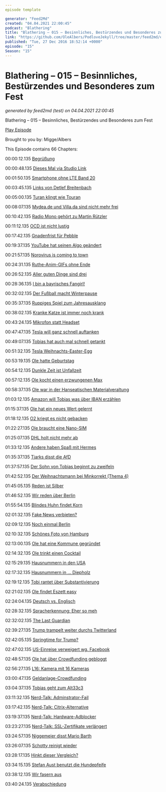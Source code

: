 ```yaml
---
episode template

generator: "Feed2Md"
created: "04.04.2021 22:00:45"
podcast: "Blathering"
title: "Blathering – 015 – Besinnliches, Bestürzendes und Besonderes zum Fest"
link: "https://github.com/OleAlbers/PodloveJekyll/tree/master/feed2md/example/export/seasons/1/2016/12/Blathering – 015 – Besinnliches, Bestürzendes und Besonderes zum Fest.md"
published: "Tue, 27 Dec 2016 18:52:14 +0000"
episode: "15"
Season: "15"
---
```


# Blathering – 015 – Besinnliches, Bestürzendes und Besonderes zum Fest
_generated by feed2md (test) on 04.04.2021 22:00:45_

Blathering – 015 – Besinnliches, Bestürzendes und Besonderes zum Fest

[Play Episode](https://www.blathering.de/podlove/file/140/s/feed/c/mp3/blathering_015.mp3)

Brought to you by: Migge/Albers

This Episode contains 66 Chapters:


00:00:12.135 [Begrüßung]()

00:00:48.135 [Dieses Mal via Studio Link](http://studio-link.de/)

00:01:50.135 [Smartphone ohne LTE Band 20](http://mobi-test.de/allgemein/die-sache-mit-dem-lte-band-20-von-halbwahrheiten-mythen-und-der-realitaet/)

00:03:45.135 [Links von Detlef Breitenbach](http://erscheinungsraum.de/er042-wie-mazedonier-mit-luegen-im-us-wahlkampf-geld-verdienten/)

00:05:00.135 [Turan klingt wie Touran](http://www.autobild.de/artikel/der-gewinner-des-jahres-39771.html)

00:08:07.135 [Mydea.de und Villa.da sind nicht mehr frei](https://www.villasoft.de/)

00:10:42.135 [Radio Mono gehört zu Martin Rützler](http://www.radiomono.net/)

00:11:12.135 [OCD ist nicht lustig](https://de.wikipedia.org/wiki/Zwangsst%C3%B6rung)

00:17:42.135 [Gnadenfrist für Pebble](https://developer.pebble.com/blog/2016/12/14/first-steps-forward-with-fitbit/)

00:19:37.135 [YouTube hat seinen Algo geändert](https://www.youtube.com/watch?v=apyPURp2FFY)

00:21:57.135 [Norovirus is coming to town](http://www.spektrum.de/wissen/5-fakten-ueber-das-norovirus/1432670)

00:24:31.135 [Ruthe-Anim-GIFs ohne Ende](http://giphy.com/channel/ruthede)

00:26:52.135 [Aller guten Dinge sind drei](https://www.microsoftstore.com/store/msde/de_DE/list/Surface-Book/categoryID.70697000)

00:28:36.135 [I bin a bayrisches Fangirl!](https://www.fcstpauli.com/)

00:32:02.135 [Der Fußball macht Winterpause](http://www.spox.com/de/sport/fussball/bundesliga/1612/News/trainingslager-vereine-fliegen-nicht-nach-tuerkei.html)

00:35:37.135 [Ruppiges Spiel zum Jahresausklang](https://www.fcstpauli.com/news/stimmen-nach-dem-heimspiel-gegen-bochum-1617/)

00:38:02.135 [Kranke Katze ist immer noch krank](https://www.instagram.com/p/BOaoUtihXG1/)

00:43:24.135 [Mikrofon statt Headset](https://www.youtube.com/playlist?list=PL1DAEE213C169D02F)

00:47:47.135 [Tesla will ganz schnell auftanken](http://www.goingelectric.de/forum/tesla-model-s/tesla-supercharger-v3-with-over-350-kw-t20727.html)

00:49:07.135 [Tobias hat auch mal schnell getankt]()

00:51:32.135 [Tesla Weihnachts-Easter-Egg](http://t3n.de/news/tesla-easter-egg-780510/)

00:53:19.135 [Ole hatte Geburtstag]()

00:54:12.135 [Dunkle Zeit ist Unfallzeit]()

00:57:12.135 [Ole kocht einen erzwungenen Max](https://de.wikipedia.org/wiki/Strammer_Max)

00:58:37.135 [Ole war in der Hanseatischen Materialveraltung](https://plus.google.com/+OleAlbers/posts/fNxCB2pYCyP)

01:03:12.135 [Amazon will Tobias was über IBAN erzählen](https://de.wikipedia.org/wiki/IBAN#Validierung_der_Pr.C3.Bcfsumme)

01:15:37.135 [Ole hat ein neues Wert gelernt](https://en.wikipedia.org/wiki/Mensch)

01:18:12.135 [O2 kriegt es nicht gebacken](https://www.verbraucher-schlichter.de/)

01:22:27.135 [Ole braucht eine Nano-SIM](https://www.otelo.de/)

01:25:07.135 [DHL holt nicht mehr ab](https://web.archive.org/web/20160521032134/http://www.dhl.de/de/paket/information/privatkunden/abholung.html)

01:33:12.135 [Andere haben Spaß mit Hermes](https://twitter.com/sontka/status/812332557031403520)

01:35:37.135 [Tjarks disst die AfD](http://www.huffingtonpost.de/2016/12/23/gruenen-politiker-afd-hamburg_n_13810396.html)

01:37:57.135 [Der Sohn von Tobias beginnt zu zweifeln](http://www.mathe.tu-freiberg.de/inst/theomath/Weihnachten/WeihPhy.html)

01:42:52.135 [Der Weihnachtsmann bei Minkorrekt (Thema 4)](http://minkorrekt.de/minkorrekt-folge-87-xxx/)

01:45:05.135 [Reden ist Silber]()

01:46:52.135 [Wir reden über Berlin]()

01:55:54.135 [Blindes Huhn findet Korn](https://www.youtube.com/watch?v=oG7bEFAf4BI)

02:01:32.135 [Fake News verbieten?](https://plus.google.com/+KristianK%C3%B6hntopp/posts/5hXeUu2EAyF)

02:09:12.135 [Noch einmal Berlin](https://plus.google.com/u/0/105992040852753290432/posts/RtcGnUMgXXN)

02:10:32.135 [Schönes Foto von Hamburg](http://www.hamburg.de/contentblob/7662388/c56d63b40b2bf9d5fe0d6993bd15f3b4/data/sonnenuntergang-do.jpg)

02:13:00.135 [Ole hat eine Kommune gegründet](https://plus.google.com/u/0/communities/105441599099085438208)

02:14:32.135 [Ole trinkt einen Cocktail](http://www.schweppes.de/mixen/cocktails/lillet-wild-berry)

02:15:29.135 [Hausnummern in den USA](http://ask.metafilter.com/72139/House-numbers)

02:17:32.135 [Hausnummern in … Diepholz](https://de.wikipedia.org/wiki/Diepholz)

02:19:12.135 [Tobi rantet über Substantivierung](https://de.wikipedia.org/wiki/Substantivierung)

02:21:02.135 [Ole findet Eszett easy](https://de.wikipedia.org/wiki/%C3%9F)

02:24:04.135 [Deutsch vs. Englisch](https://auphonic.com/blog/2016/12/02/make-podcasts-searchable-speech-to-text/)

02:28:32.135 [Spracherkennung: Eher so meh](https://www.youtube.com/watch?v=JW3kVJTJxn8)

02:32:02.135 [The Last Guardian](http://www.penny-arcade.com/comic/2016/12/12/pet-class)

02:39:27.135 [Trump trampelt weiter durchs Twitterland](http://www.heute.de/trump-loest-mit-tweet-ueber-von-china-beschlagnahmte-u-boot-drohne-verwirrung-aus-46132412.html)

02:42:05.135 [Springtime for Trump?](https://plus.google.com/+PaulaRizzuto/posts/eonJqmmtKCr)

02:47:02.135 [US-Einreise verweigert wg. Facebook](http://www.spiegel.de/lebenundlernen/schule/usa-einreise-abgelehnt-20-jaehrige-wegen-facebook-chat-abgewiesen-a-1046792.html)

02:48:57.135 [Ole hat über Crowdfunding gebloggt](http://dotnet.work/2016/12/mein-subjektiver-crowdfunding-rueckblick-bisher/)

02:56:27.135 [L16: Kamera mit 16 Kameras](https://light.co/camera)

03:00:47.135 [Geldanlage-Crowdfunding](https://www.zinsbaustein.de/)

03:04:37.135 [Tobias geht zum Alt33c3](https://www.alt33c3.org/)

03:11:32.135 [Nerd-Talk: Adminstrator-Fail](https://www.administrator.de/frage/worddokument-%C3%B6ffnet-langsam-serverwechsel-196065.html)

03:17:42.135 [Nerd-Talk: Citrix-Alternative](http://www.terminalserviceplus.de/)

03:19:37.135 [Nerd-Talk: Hardware-Adblocker](https://futurezone.at/produkte/samsung-update-zwingt-smart-tvs-werbung-auf/237.182.459)

03:23:27.135 [Nerd-Talk: SSL-Zertifikate verlängert]()

03:24:57.135 [Niggemeier disst Mario Barth](http://www.robvegas.de/2016/12/mario-barth-trump-tower/)

03:26:07.135 [Schotty reinigt wieder](https://de.wikipedia.org/wiki/Der_Tatortreiniger)

03:28:17.135 [Hinkt dieser Vergleich?](https://twitter.com/Fischblog/status/811146843275087872)

03:34:15.135 [Stefan Aust benutzt die Hundepfeife](https://twitter.com/stefanaust/status/811094945708785664)

03:38:12.135 [Wir fasern aus](https://www.welt.de/vermischtes/article160483368/Pyrotechnik-Markt-in-Mexiko-explodiert-zum-dritten-Mal.html)

03:40:24.135 [Verabschiedung]()


